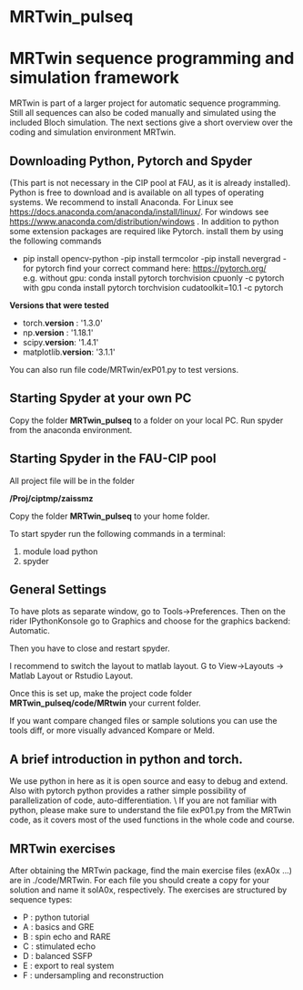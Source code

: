 # MRTwin_pulseq

# MRTwin sequence programming and simulation framework #
MRTwin is part of a larger project for automatic sequence programming. Still all sequences can also be coded manually and simulated using the included Bloch simulation. 
The next sections give a short overview over the coding and simulation environment MRTwin.

## Downloading Python, Pytorch and Spyder ##
(This part is not necessary in the CIP pool at FAU, as it is already installed).
Python is free to download and is available on all types of operating systems. We recommend to install Anaconda. For Linux see https://docs.anaconda.com/anaconda/install/linux/. For windows see https://www.anaconda.com/distribution/windows . 
In addition to python some extension packages are required like Pytorch. install them by using the following commands  
						

 - pip install opencv-python
 -pip install termcolor
 -pip install nevergrad
 -for pytorch find your correct command here: https://pytorch.org/   
					e.g. without gpu:
          conda install pytorch torchvision cpuonly -c pytorch
					with gpu
					conda install pytorch torchvision cudatoolkit=10.1 -c pytorch


**Versions that were tested**

 -  torch.__version__  : '1.3.0'
 -  np.__version__ 	 : '1.18.1'
 -  scipy.__version__: '1.4.1'
 -   matplotlib.__version__: '3.1.1'

You can also run file code/MRTwin/exP01.py to test versions.

## Starting Spyder at your own PC ##

Copy the folder **MRTwin_pulseq** to a folder on your local PC.
Run spyder from the anaconda environment.

## Starting Spyder in the FAU-CIP pool ##
All project file will be in the folder 

**/Proj/ciptmp/zaissmz**

Copy the folder **MRTwin_pulseq** to your home folder.

To start spyder run the following commands in a terminal:
 1. module load python
 2. spyder

## General Settings ##

To have plots as separate window, go to Tools->Preferences. Then on the rider IPythonKonsole go to Graphics and choose for the graphics backend: Automatic. 

Then you have to close and restart spyder.

I recommend to switch the layout to matlab layout. G to View->Layouts -> Matlab Layout or Rstudio Layout.

Once this is set up, make the project code folder **MRTwin_pulseq/code/MRtwin** your current folder. 

If you want compare changed files or sample solutions you can use the tools diff, or more visually advanced Kompare or Meld.

## A brief introduction in python and torch. ##
We use python in here as it is open source and easy to debug and extend. Also with pytorch python provides a rather simple possibility of parallelization of code, auto-differentiation. \\
If you are not familiar with python, please make sure to understand the file exP01.py from the MRTwin code, as it covers most of the used functions in the whole code and course.

## MRTwin exercises ##
After obtaining the MRTwin package, find the main exercise files (exA0x ...) are in ./code/MRTwin. For each file you should create a copy for your solution and name it solA0x, respectively.
The exercises are structured by sequence types:

 -  P : python tutorial
 -  A : basics and GRE
 -  B : spin echo and RARE
 -  C : stimulated echo
 -  D : balanced SSFP
 -  E : export to real system
 -  F : undersampling and reconstruction
